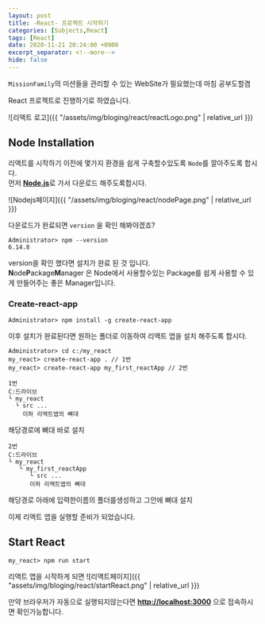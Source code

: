 ```yaml
---
layout: post
title: -React- 프로젝트 시작하기
categories: [Subjects,React]
tags: [React]
date: 2020-11-21 20:24:00 +0900
excerpt_separator: <!--more-->
hide: false
---
```


`MissionFamily`의 미션들을 관리할 수 있는 WebSite가 필요했는데 마침 공부도할겸  

React 프로젝트로 진행하기로 하였습니다.

<!--more-->

![리액트 로고]({{ "/assets/img/bloging/react/reactLogo.png" | relative_url }})

## Node Installation

리액트를 시작하기 이전에 몇가지 환경을 쉽게 구축할수있도록 `Node`를 깔아주도록 합시다.  
먼저 [**Node.js**](https://nodejs.org/ko/)로 가서 다운로드 해주도록합시다.  

  ![Nodejs페이지]({{ "/assets/img/bloging/react/nodePage.png" | relative_url }})


다운로드가 완료되면 `version` 을 확인 해봐야겠죠?  

```terminal
Administrator> npm --version
6.14.8
```

version을 확인 했다면 설치가 완료 된 것 입니다.  
**N**ode**P**ackage**M**anager 은 Node에서 사용할수있는 Package를 쉽게 사용할 수 있게 만들어주는 좋은 Manager입니다.  

### Create-react-app


```terminal
Administrator> npm install -g create-react-app
```

이후 설치가 완료된다면 원하는 폴더로 이동하여 리액트 앱을 설치 해주도록 합시다.


```terminal
Administrator> cd c:/my_react  
my_react> create-react-app . // 1번
my_react> create-react-app my_first_reactApp // 2번
```
```
1번
C:드라이브
└ my_react
  └ src ...
    이하 리액트앱의 뼈대
```  
해당경로에 뼈대 바로 설치  
```
2번
C:드라이브
└ my_react
   └ my_first_reactApp
      └ src ...
      이하 리액트앱의 뼈대
```  
해당경로 아래에 입력한이름의 폴더를생성하고 그안에 뼈대 설치

이제 리액트 앱을 실행할 준비가 되었습니다.

## Start React

```
my_react> npm run start
```  
리액트 앱을 시작하게 되면
  ![리액트페이지]({{ "assets/img/bloging/react/startReact.png" | relative_url }})

만약 브라우저가 자동으로 실행되지않는다면 **<http://localhost:3000>** 으로 접속하시면 확인가능합니다.
